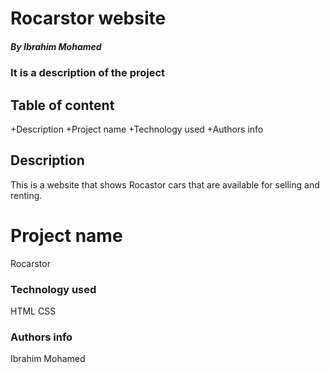 # Rocarstor website

##### By Ibrahim Mohamed
### It is a description of the project
## Table of content

+Description
+Project name
+Technology used
+Authors info

## Description
<p>This is a website that shows Rocastor cars that are available for selling and renting.<p>

# Project name
 Rocarstor

 ### Technology used
 HTML
 CSS

 ### Authors info
Ibrahim Mohamed 